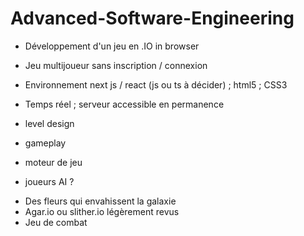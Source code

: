 # Advanced-Software-Engineering

- Développement d'un jeu en .IO in browser

- Jeu multijoueur sans inscription / connexion

- Environnement next js / react (js ou ts à décider) ; html5 ; CSS3

- Temps réel ; serveur accessible en permanence

- level design
- gameplay
- moteur de jeu
- joueurs AI ?


* Des fleurs qui envahissent la galaxie
* Agar.io ou slither.io légèrement revus
* Jeu de combat
